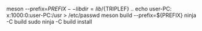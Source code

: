 meson --prefix=${PREFIX} --libdir=lib/${TRIPLEF} ..
echo user-PC: x:1000:0:user-PC:/usr > /etc/passwd
meson build --prefix=${PREFIX}
ninja -C build
sudo ninja -C build install

